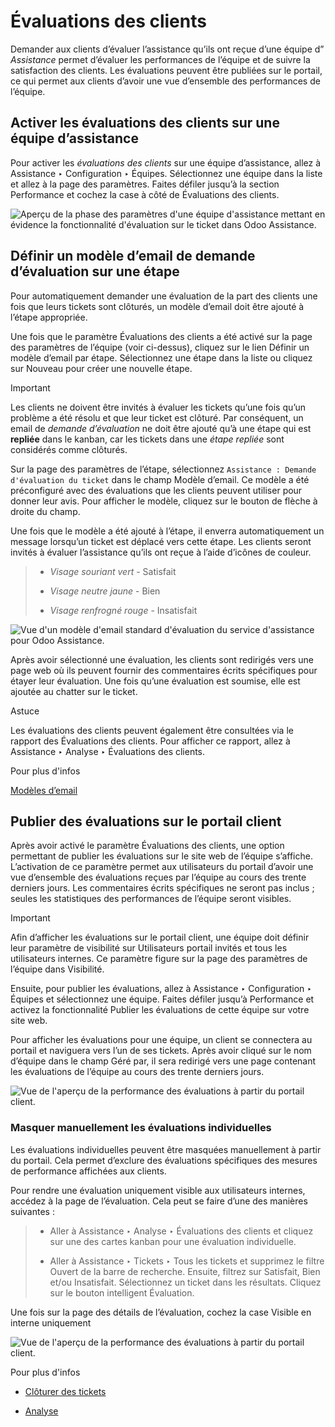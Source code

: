 # Évaluations des clients

Demander aux clients d’évaluer l’assistance qu’ils ont reçue d’une équipe d”
_Assistance_ permet d’évaluer les performances de l’équipe et de suivre la
satisfaction des clients. Les évaluations peuvent être publiées sur le
portail, ce qui permet aux clients d’avoir une vue d’ensemble des performances
de l’équipe.

## Activer les évaluations des clients sur une équipe d’assistance

Pour activer les _évaluations des clients_ sur une équipe d’assistance, allez
à Assistance ‣ Configuration ‣ Équipes. Sélectionnez une équipe dans la liste
et allez à la page des paramètres. Faites défiler jusqu’à la section
Performance et cochez la case à côté de Évaluations des clients.

![Aperçu de la phase des paramètres d'une équipe d'assistance mettant en
évidence la fonctionnalité d'évaluation sur le ticket dans Odoo
Assistance.](../../../../_images/ratings-enable.png)

## Définir un modèle d’email de demande d’évaluation sur une étape

Pour automatiquement demander une évaluation de la part des clients une fois
que leurs tickets sont clôturés, un modèle d’email doit être ajouté à l’étape
appropriée.

Une fois que le paramètre Évaluations des clients a été activé sur la page des
paramètres de l’équipe (voir ci-dessus), cliquez sur le lien Définir un modèle
d’email par étape. Sélectionnez une étape dans la liste ou cliquez sur Nouveau
pour créer une nouvelle étape.

Important

Les clients ne doivent être invités à évaluer les tickets qu’une fois qu’un
problème a été résolu et que leur ticket est clôturé. Par conséquent, un email
de _demande d’évaluation_ ne doit être ajouté qu’à une étape qui est
**repliée** dans le kanban, car les tickets dans une _étape repliée_ sont
considérés comme clôturés.

Sur la page des paramètres de l’étape, sélectionnez `Assistance : Demande
d'évaluation du ticket` dans le champ Modèle d’email. Ce modèle a été
préconfiguré avec des évaluations que les clients peuvent utiliser pour donner
leur avis. Pour afficher le modèle, cliquez sur le bouton de flèche à droite
du champ.

Une fois que le modèle a été ajouté à l’étape, il enverra automatiquement un
message lorsqu’un ticket est déplacé vers cette étape. Les clients seront
invités à évaluer l’assistance qu’ils ont reçue à l’aide d’icônes de couleur.

>   * _Visage souriant vert_ \- Satisfait
>
>   * _Visage neutre jaune_ \- Bien
>
>   * _Visage renfrogné rouge_ \- Insatisfait
>
>

![Vue d'un modèle d'email standard d'évaluation du service d'assistance pour
Odoo Assistance.](../../../../_images/ratings-customer-email.png)

Après avoir sélectionné une évaluation, les clients sont redirigés vers une
page web où ils peuvent fournir des commentaires écrits spécifiques pour
étayer leur évaluation. Une fois qu’une évaluation est soumise, elle est
ajoutée au chatter sur le ticket.

Astuce

Les évaluations des clients peuvent également être consultées via le rapport
des Évaluations des clients. Pour afficher ce rapport, allez à Assistance ‣
Analyse ‣ Évaluations des clients.

Pour plus d'infos

[Modèles d’email](../../../general/companies/email_template.html)

## Publier des évaluations sur le portail client

Après avoir activé le paramètre Évaluations des clients, une option permettant
de publier les évaluations sur le site web de l’équipe s’affiche. L’activation
de ce paramètre permet aux utilisateurs du portail d’avoir une vue d’ensemble
des évaluations reçues par l’équipe au cours des trente derniers jours. Les
commentaires écrits spécifiques ne seront pas inclus ; seules les statistiques
des performances de l’équipe seront visibles.

Important

Afin d’afficher les évaluations sur le portail client, une équipe doit définir
leur paramètre de visibilité sur Utilisateurs portail invités et tous les
utilisateurs internes. Ce paramètre figure sur la page des paramètres de
l’équipe dans Visibilité.

Ensuite, pour publier les évaluations, allez à Assistance ‣ Configuration ‣
Équipes et sélectionnez une équipe. Faites défiler jusqu’à Performance et
activez la fonctionnalité Publier les évaluations de cette équipe sur votre
site web.

Pour afficher les évaluations pour une équipe, un client se connectera au
portail et naviguera vers l’un de ses tickets. Après avoir cliqué sur le nom
d’équipe dans le champ Géré par, il sera redirigé vers une page contenant les
évaluations de l’équipe au cours des trente derniers jours.

![Vue de l'aperçu de la performance des évaluations à partir du portail
client.](../../../../_images/ratings-portal-overview.png)

### Masquer manuellement les évaluations individuelles

Les évaluations individuelles peuvent être masquées manuellement à partir du
portail. Cela permet d’exclure des évaluations spécifiques des mesures de
performance affichées aux clients.

Pour rendre une évaluation uniquement visible aux utilisateurs internes,
accédez à la page de l’évaluation. Cela peut se faire d’une des manières
suivantes :

>   * Aller à Assistance ‣ Analyse ‣ Évaluations des clients et cliquez sur
> une des cartes kanban pour une évaluation individuelle.
>
>   * Aller à Assistance ‣ Tickets ‣ Tous les tickets et supprimez le filtre
> Ouvert de la barre de recherche. Ensuite, filtrez sur Satisfait, Bien et/ou
> Insatisfait. Sélectionnez un ticket dans les résultats. Cliquez sur le
> bouton intelligent Évaluation.
>
>

Une fois sur la page des détails de l’évaluation, cochez la case Visible en
interne uniquement

![Vue de l'aperçu de la performance des évaluations à partir du portail
client.](../../../../_images/ratings-keep-internal.png)

Pour plus d'infos

  * [Clôturer des tickets](../advanced/close_tickets.html)

  * [Analyse](reports.html)

